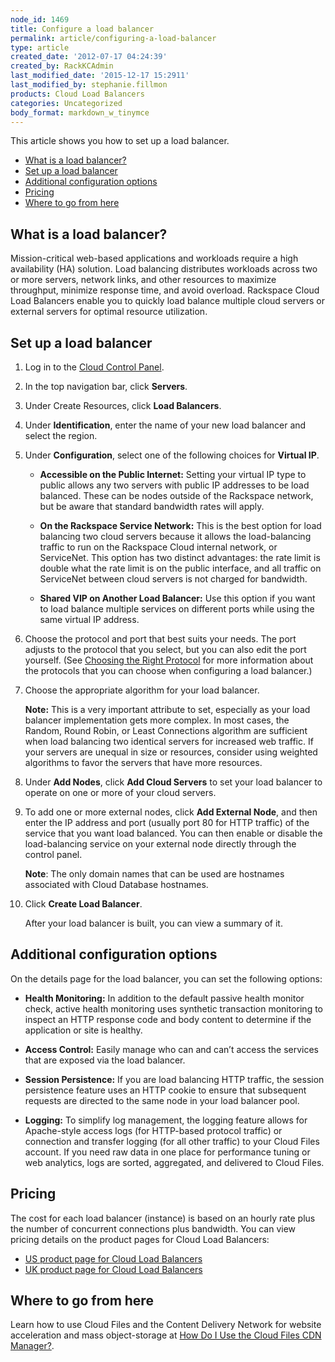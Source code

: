 ```yaml
---
node_id: 1469
title: Configure a load balancer
permalink: article/configuring-a-load-balancer
type: article
created_date: '2012-07-17 04:24:39'
created_by: RackKCAdmin
last_modified_date: '2015-12-17 15:2911'
last_modified_by: stephanie.fillmon
products: Cloud Load Balancers
categories: Uncategorized
body_format: markdown_w_tinymce
---
```


This article shows you how to set up a load balancer.

- [What is a load balancer?](#wialb)
- [Set up a load balancer](#sualb)
- [Additional configuration options](#aco)
- [Pricing](#pricing)
- [Where to go from here](#wtgfh)

<a name="wialb"></a>

## What is a load balancer?

Mission-critical web-based applications and workloads require a high availability (HA) solution. Load balancing distributes workloads across two or more servers, network links, and other resources to maximize throughput, minimize response time, and avoid overload. Rackspace Cloud Load Balancers enable you to quickly load balance multiple cloud servers or external servers for optimal resource utilization.


<a name="sualb"></a>

## Set up a load balancer

1. Log in to the [Cloud Control Panel](http://mycloud.rackspace.com).
 
2. In the top navigation bar, click **Servers**.

3. Under Create Resources, click **Load Balancers**. 

4. Under **Identification**, enter the name of your new load balancer and select the region.
 
5. Under **Configuration**, select one of the following choices for **Virtual IP**.

    - **Accessible on the Public Internet:** Setting your virtual IP type to public allows any two servers with public IP addresses to be load balanced. These can be nodes outside of the Rackspace network, but be aware that standard bandwidth rates will apply.

    - **On the Rackspace Service Network:** This is the best option for load balancing two cloud servers because it allows the load-balancing traffic to run on the Rackspace Cloud internal network, or ServiceNet. This option has two distinct advantages: the rate limit is double what the rate limit is on the public interface, and all traffic on ServiceNet between cloud servers is not charged for bandwidth.

    - **Shared VIP on Another Load Balancer:** Use this option if you want to load balance multiple services on different ports while using the same virtual IP address.
	
6. Choose the protocol and port that best suits your needs. The port adjusts to the protocol that you select, but you can also edit the port yourself. (See [Choosing the Right Protocol](https://admin.rackspace.com/knowledge_center/article/choosing-the-right-protocol-0) for more information about the protocols that you can choose when configuring a load balancer.)
 
7. Choose the appropriate algorithm for your load balancer.

    **Note:** This is a very important attribute to set, especially as your load balancer implementation gets more complex. In most cases, the Random, Round Robin, or Least Connections algorithm are sufficient when load balancing two identical servers for increased web traffic. If your servers are unequal in size or resources, consider using weighted algorithms to favor the servers that have more resources.
 
8.	Under **Add Nodes**, click **Add Cloud Servers** to set your load balancer to operate on one or more of your cloud servers.
<a name="hostname"></a>
9.	To add one or more external nodes, click **Add External Node**, and then enter the IP address and port (usually port 80 for HTTP traffic) of the service that you want load balanced. You can then enable or disable the load-balancing service on your external node directly through the control panel.

    **Note**: The only domain names that can be used are hostnames associated with Cloud Database hostnames.

10.	Click **Create Load Balancer**.

    After your load balancer is built, you can view a summary of it.


<a name="aco"></a>

## Additional configuration options

On the details page for the load balancer, you can set the following options:

- **Health Monitoring:** In addition to the default passive health monitor check, active health monitoring uses synthetic transaction monitoring to inspect an HTTP response code and body content to determine if the application or site is healthy.

- **Access Control:** Easily manage who can and can’t access the services that are exposed via the load balancer.

- **Session Persistence:** If you are load balancing HTTP traffic, the session persistence feature uses an HTTP cookie to ensure that subsequent requests are directed to the same node in your load balancer pool.

- **Logging:** To simplify log management, the logging feature allows for Apache-style access logs (for HTTP-based protocol traffic) or connection and transfer logging (for all other traffic) to your Cloud Files account. If you need raw data in one place for performance tuning or web analytics, logs are sorted, aggregated, and delivered to Cloud Files.


<a name="pricing"></a>

## Pricing

The cost for each load balancer (instance) is based on an hourly rate plus the number of concurrent connections plus bandwidth.  You can view pricing details on the product pages for Cloud Load Balancers:

- [US product page for Cloud Load Balancers](http://www.rackspace.com/cloud/load-balancing/)
- [UK product page for Cloud Load Balancers](http://www.rackspace.co.uk/cloud-load-balancers/)


<a name="wtgfh"></a>

## Where to go from here

Learn how to use Cloud Files and the Content Delivery Network for website acceleration and mass object-storage at [How Do I Use the Cloud Files CDN Manager?](https://admin.rackspace.com/knowledge_center/frequently-asked-question/how-do-i-use-the-cloud-files-cdn-manager).

<p>&nbsp;</p>
